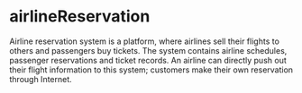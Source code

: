 # airlineReservation
Airline reservation system is a platform, where airlines sell their flights to others and passengers buy tickets. The system contains airline schedules, passenger reservations and ticket records. An airline can directly push out their flight information to this system; customers make their own reservation through Internet.

